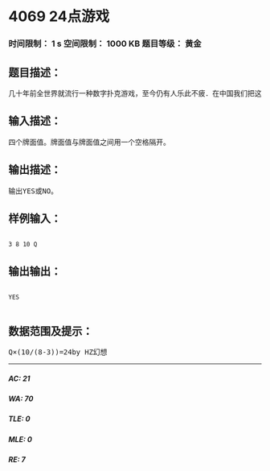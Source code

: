 # 4069 24点游戏   
### 时间限制： 1 s     空间限制： 1000 KB     题目等级： 黄金  
## 题目描述：  

<pre>
几十年前全世界就流行一种数字扑克游戏，至今仍有人乐此不疲．在中国我们把这种游戏称为“算24点”。您作为游戏者将得到4个1-13（在扑克牌里用A代替1，J代替11，Q代替12，K代替13）之间的自然数作为操作数，而您的任务是对这4个操作数进行适当的算术运算，判断运算结果是否等于24。能输出YES，不能输出NO。
</pre>
  
  
## 输入描述：  

<pre>
四个牌面值。牌面值与牌面值之间用一个空格隔开。
</pre>
  
  
## 输出描述：  

<pre>
输出YES或NO。
</pre>
  
  
## 样例输入：  

<pre><code>
3 8 10 Q
</code></pre>
  
  
## 输出输出：  

<pre><code>
YES  

</code></pre>
  
  
## 数据范围及提示：  

<pre>
Q×(10/(8-3))=24by HZ幻想
</pre>
  
  
***  

##### AC: 21  
##### WA: 70  
##### TLE: 0  
##### MLE: 0  
##### RE: 7  
